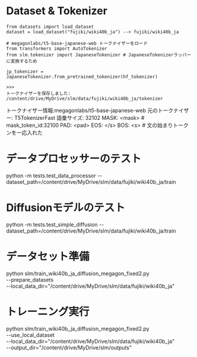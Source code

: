 # Dataset & Tokenizer

```
from datasets import load_dataset
dataset = load_dataset("fujiki/wiki40b_ja") --> fujiki/wiki40b_ja

# megagonlabs/t5-base-japanese-web トークナイザーをロード
from transformers import AutoTokenizer
from slm.tokenizer import JapaneseTokenizer # JapaneseTokenizerラッパーに変換するため

jp_tokenizer = JapaneseTokenizer.from_pretrained_tokenizer(hf_tokenizer)

>>>
トークナイザーを保存しました: /content/drive/MyDrive/slm/data/fujiki/wiki40b_ja/tokenizer
```

トークナイザー情報:megagonlabs/t5-base-japanese-web
元のトークナイザー: T5TokenizerFast
語彙サイズ: 32102
MASK: \<mask> # mask_token_id:32100
PAD: \<pad>
EOS: \</s>
BOS: \<s> # 文の始まりトークンを一応入れた


  # データプロセッサーのテスト
  python -m tests.test_data_processor --dataset_path=/content/drive/MyDrive/slm/data/fujiki/wiki40b_ja/train

  # Diffusionモデルのテスト
  python -m tests.test_simple_diffusion --dataset_path=/content/drive/MyDrive/slm/data/fujiki/wiki40b_ja/train



  # データセット準備
  python slm/train_wiki40b_ja_diffusion_megagon_fixed2.py \
      --prepare_datasets \
      --local_data_dir="/content/drive/MyDrive/slm/data/fujiki/wiki40b_ja"

  # トレーニング実行
  python slm/train_wiki40b_ja_diffusion_megagon_fixed2.py \
      --use_local_dataset \
      --local_data_dir="/content/drive/MyDrive/slm/data/fujiki/wiki40b_ja" \
      --output_dir="/content/drive/MyDrive/slm/outputs"


